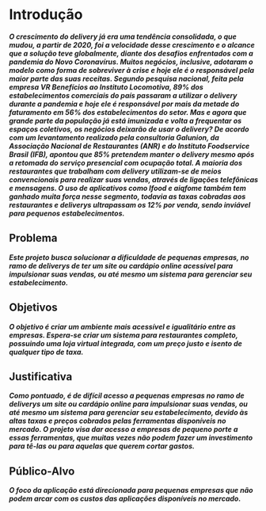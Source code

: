 # Introdução

***O crescimento do delivery já era uma tendência consolidada, o que mudou, a partir de 2020, foi a velocidade desse crescimento e o alcance que a solução teve globalmente, diante dos desafios enfrentados com a pandemia do Novo Coronavírus.
Muitos negócios, inclusive, adotaram o modelo como forma de sobreviver à crise e hoje ele é o responsável pela maior parte das suas receitas. Segundo pesquisa nacional, feita pela empresa VR Benefícios ao Instituto Locomotiva, 89% dos estabelecimentos comerciais do país passaram a utilizar o delivery durante a pandemia e hoje ele é responsável por mais da metade do faturamento em 56% dos estabelecimentos do setor.
Mas e agora que grande parte da população já está imunizada e volta a frequentar os espaços coletivos, os negócios deixarão de usar o delivery? De acordo com um levantamento realizado pela consultoria Galunion, da Associação Nacional de Restaurantes (ANR) e do Instituto Foodservice Brasil (IFB), apontou que 85% pretendem manter o delivery mesmo após a retomada do serviço presencial com ocupação total.
A maioria dos restaurantes que trabalham com delivery utilizam-se de meios convencionais para realizar suas vendas, através de ligações telefônicas e mensagens. O uso de aplicativos como Ifood e aiqfome também tem ganhado muita força nesse segmento, todavia as taxas cobradas aos restaurantes e deliverys ultrapassam os 12% por venda, sendo inviável para pequenos estabelecimentos.***

## Problema
***Este projeto busca solucionar a dificuldade de pequenas empresas, no ramo de deliverys de ter um site ou cardápio online acessível para impulsionar suas vendas, ou até mesmo um sistema para gerenciar seu estabelecimento.***

## Objetivos

***O objetivo é criar um ambiente mais acessível e igualitário entre as empresas. Espera-se criar um sistema para restaurantes completo, possuindo uma loja virtual integrada, com um preço justo e isento de qualquer tipo de taxa.***

## Justificativa

***Como pontuado, é de difícil acesso a pequenas empresas no ramo de deliverys um site ou cardápio online para impulsionar suas vendas, ou até mesmo um sistema para gerenciar seu estabelecimento, devido às altas taxas e preços cobrados pelas ferramentas disponíveis no mercado. O projeto visa dar acesso a empresas de pequeno porte a essas ferramentas, que muitas vezes não podem fazer um investimento para tê-las ou para aquelas que querem cortar gastos.***  

## Público-Alvo

***O foco da aplicação está direcionada para pequenas empresas que não podem arcar com os custos das aplicações disponíveis no mercado.***
